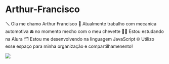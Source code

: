 # Arthur-Francisco

🪛    Ola me chamo Arthur Francisco 
🔧    Atualmente trabalho com mecanica automotiva 
🚘    no momento mecho com o meu chevette
🧑‍💻    Estou estudando na Alura
🗂️    Estou me desenvolvendo na linguagem JavaScript
🌐    Utilizo esse espaço para minha organização e compartilhamenento!

![](https://www.google.com/url?sa=i&url=https%3A%2F%2Fmakeagif.com%2Fgif%2Fchevette-rebaixado-raspando-tudo-Hwb-CB&psig=AOvVaw0FJjz0sDRbVegAdJDVmDmX&ust=1721904408906000&source=images&cd=vfe&opi=89978449&ved=0CBAQjRxqFwoTCLCFy_a_v4cDFQAAAAAdAAAAABAT
)
